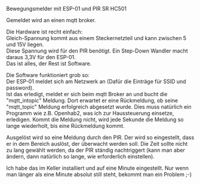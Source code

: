 Bewegungsmelder mit ESP-01 und PIR SR HC501

Gemeldet wird an einen mqtt broker.

Die Hardware ist recht einfach: <br>
Gleich-Spannung kommt aus einem Steckernetzteil und kann zwischen 5 und 15V liegen.<br>
Diese Spannung wird für den PIR benötigt. Ein Step-Down Wandler macht daraus 3,3V für den ESP-01.<br>
Das ist alles, der Rest ist Software.

Die Software funktioniert grob so:<br>
Der ESP-01 meldet sich am Netzwerk an (Dafür die Einträge für SSID und password).<br>
Ist das erledigt, meldet er sich beim mqtt Broker an und bucht die "mqtt_intopic" Meldung. 
Dort erwartet er eine Rückmeldung, ob seine "mqtt_topic" Meldung erfolgreich abgesetzt wurde.
Dies muss natürlich ein Programm wie z.B. Openhab2, was ich zur Haussteuerung einsetze, erledigen.
Kommt die Meldung nicht, wird jede Sekunde die Meldung so lange wiederholt, bis eine Rückmeldung kommt.

Ausgelöst wird so eine Meldung durch den PIR. Der wird so eingestellt, dass er in dem Bereich auslöst, 
der überwacht werden soll. Die Zeit sollte nicht zu lang gewählt werden, da der PIR ständig nachtriggert 
(kann man aber ändern, dann natürlich so lange, wie erforderlich einstellen).

Ich habe das im Keller installiert und auf eine Minute eingestellt. 
Nur wenn man länger als eine Minute absolut still steht, bekommt man ein Problem ;-)
